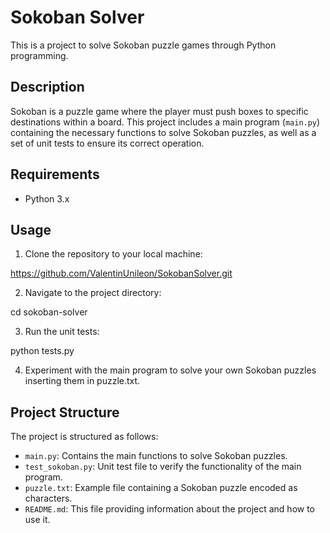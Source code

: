 # Sokoban Solver

This is a project to solve Sokoban puzzle games through Python programming.

## Description

Sokoban is a puzzle game where the player must push boxes to specific destinations within a board. This project includes a main program (`main.py`) containing the necessary functions to solve Sokoban puzzles, as well as a set of unit tests to ensure its correct operation.

## Requirements

- Python 3.x

## Usage

1. Clone the repository to your local machine:

https://github.com/ValentinUnileon/SokobanSolver.git

2. Navigate to the project directory:

cd sokoban-solver

3. Run the unit tests:

python tests.py

4. Experiment with the main program to solve your own Sokoban puzzles inserting them in puzzle.txt.

## Project Structure

The project is structured as follows:

- `main.py`: Contains the main functions to solve Sokoban puzzles.
- `test_sokoban.py`: Unit test file to verify the functionality of the main program.
- `puzzle.txt`: Example file containing a Sokoban puzzle encoded as characters.
- `README.md`: This file providing information about the project and how to use it.


